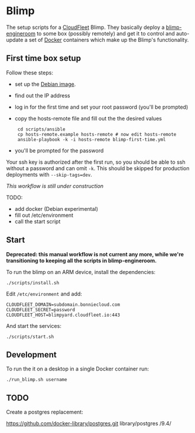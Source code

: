 Blimp
=====

The setup scripts for a [CloudFleet](https://cloudfleet.io/) Blimp.
They basically deploy a
[blimp-engineroom](https://github.com/cloudfleet/blimp-engineroom) to some box
(possibly remotely) and get it to control
and auto-update a set of [Docker](www.docker.com) containers which make up
the Blimp's functionality.

## First time box setup

Follow these steps:

 - set up the [Debian image](http://www.igorpecovnik.com/2014/08/19/cubox-i-hummingboard-debian-sd-image/).
 - find out the IP address
 - log in for the first time and set your root password (you'll be prompted)
 - copy the hosts-remote file and fill out the the desired values

        cd scripts/ansible
        cp hosts-remote.example hosts-remote # now edit hosts-remote
        ansible-playbook -k -i hosts-remote blimp-first-time.yml

- you'll be prompted for the password

Your ssh key is authorized after the first run, so you should be able to ssh
without a password and can omit `-k`. This should be skipped for production
deployments with `--skip-tags=dev`.

*This workflow is still under construction*

TODO:

- add docker (Debian experimental)
- fill out /etc/environment
- call the start script

## Start

**Deprecated: this manual workflow is not current any more, while we're
transitioning to keeping all the scripts in blimp-engineroom.**

To run the blimp on an ARM device, install the dependencies:

    ./scripts/install.sh

Edit `/etc/environment` and add:

    CLOUDFLEET_DOMAIN=subdomain.bonniecloud.com
    CLOUDFLEET_SECRET=password
    CLOUDFLEET_HOST=blimpyard.cloudfleet.io:443

And start the services:

    ./scripts/start.sh


## Development

To run the it on a desktop in a single Docker container run:

    ./run_blimp.sh username

## TODO

Create a postgres replacement:

https://github.com/docker-library/postgres.git library/postgres /9.4/
